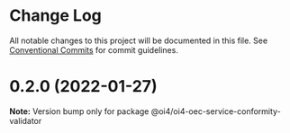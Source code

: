 # Change Log

All notable changes to this project will be documented in this file.
See [Conventional Commits](https://conventionalcommits.org) for commit guidelines.

# 0.2.0 (2022-01-27)

**Note:** Version bump only for package @oi4/oi4-oec-service-conformity-validator
